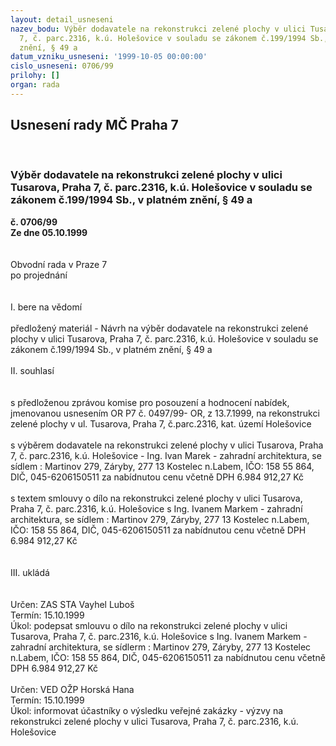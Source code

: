 ```yaml
---
layout: detail_usneseni
nazev_bodu: Výběr dodavatele na rekonstrukci zelené plochy v ulici Tusarova, Praha
  7, č. parc.2316, k.ú. Holešovice v souladu se zákonem č.199/1994 Sb., v platném
  znění, § 49 a
datum_vzniku_usneseni: '1999-10-05 00:00:00'
cislo_usneseni: 0706/99
prilohy: []
organ: rada
---
```

<div id="ucUsn_pList" class="usn">
	<span><h2>Usnesení rady MČ Praha 7 </h2>
<br></span><div class="standBody">
<span><h3>Výběr dodavatele na rekonstrukci zelené plochy v ulici Tusarova, Praha 7, č. parc.2316, k.ú. Holešovice v souladu se zákonem č.199/1994 Sb., v platném znění, § 49 a</h3></span><div class="center">
		<strong>č. 0706/99</strong><br>
	</div>
<div class="center">
		<strong>Ze dne 05.10.1999</strong><br><br>
	</div>
<br>Obvodní rada v Praze 7<br>po projednání<br><br><br>I.	bere na vědomí<br><br> předložený materiál - Návrh na výběr dodavatele na rekonstrukci zelené plochy v ulici Tusarova, Praha 7, č. parc.2316, k.ú. Holešovice v souladu se zákonem č.199/1994 Sb., v platném znění, § 49 a<br><br>II.	souhlasí <br><br><br>s předloženou zprávou komise pro posouzení a hodnocení nabídek, jmenovanou usnesením OR P7 č. 0497/99- OR, z 13.7.1999, na rekonstrukci zelené plochy  v ul. Tusarova, Praha 7, č.parc.2316, kat. území Holešovice  <br><br>s výběrem dodavatele na rekonstrukci zelené plochy v ulici Tusarova, Praha 7, č. parc.2316, k.ú. Holešovice - Ing. Ivan Marek - zahradní architektura, se sídlem : Martinov 279, Záryby, 277 13  Kostelec n.Labem, IČO: 158 55 864, DIČ, 045-6206150511 za nabídnutou cenu včetně DPH 6.984 912,27 Kč<br><br>s textem smlouvy o dílo na rekonstrukci zelené plochy v ulici Tusarova, Praha 7, č. parc.2316, k.ú. Holešovice s Ing. Ivanem Markem - zahradní architektura, se sídlem : Martinov 279, Záryby, 277 13  Kostelec n.Labem, IČO: 158 55 864, DIČ, 045-6206150511 za nabídnutou cenu včetně DPH 6.984 912,27 Kč<br><br><br>III.	ukládá <br><br><br> Určen:	     	ZAS STA Vayhel Luboš<br>Termín: 15.10.1999<br>Úkol:	podepsat smlouvu o dílo na  rekonstrukci zelené plochy v ulici Tusarova, Praha 7, č. parc.2316, k.ú. Holešovice s Ing. Ivanem Markem - zahradní architektura, se sídlerm : Martinov 279, Záryby, 277 13  Kostelec n.Labem, IČO: 158 55 864, DIČ, 045-6206150511 za nabídnutou cenu včetně DPH 6.984 912,27 Kč<br><br>  Určen:	     	VED OŽP Horská Hana<br>Termín: 15.10.1999<br>Úkol:	informovat účastníky o výsledku veřejné zakázky - výzvy na rekonstrukci zelené plochy v ulici Tusarova, Praha 7, č. parc.2316, k.ú. Holešovice <br>
</div>
</div>